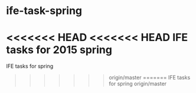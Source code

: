 # ife-task-spring
<<<<<<< HEAD
<<<<<<< HEAD
IFE tasks for 2015 spring
=======
IFE tasks for spring
>>>>>>> origin/master
=======
IFE tasks for spring
>>>>>>> origin/master
